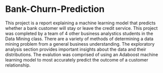 # Bank-Churn-Prediction
This project is a report explaining a machine learning model that predicts whether a bank customer will stay or leave the credit service. This project was completed by a team of 4 other business analystics students in the Data Mining class. There are a variety of methods of determining a data mining problem from a general business understanding. The exploratory analysis section provides important insights about the data and their distributions. The evalution was comprised of using an Adaboost machine learning model to most accurately predict the outcome of a customer relationship. 
